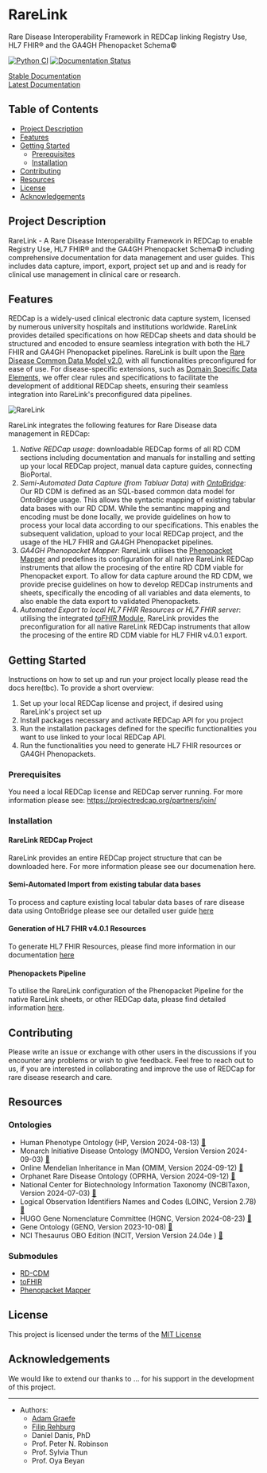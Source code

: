 # RareLink

Rare Disease Interoperability Framework in REDCap linking Registry Use, HL7 FHIR® and the GA4GH Phenopacket Schema©

[![Python CI](https://github.com/BIH-CEI/rarelink/actions/workflows/python_ci.yml/badge.svg)](https://github.com/BIH-CEI/rarelink/actions/workflows/python_ci.yml)
[![Documentation Status](https://readthedocs.org/projects/rd-cdm/badge/?version=latest)](https://rd-cdm.readthedocs.io/en/latest/?badge=latest)

[Stable Documentation](https://rarelink.readthedocs.io/en/stable/)  
[Latest Documentation](https://rarelink.readthedocs.io/en/latest/) 

## Table of Contents

- [Project Description](#project-description)
- [Features](#features)
- [Getting Started](#getting-started)
    - [Prerequisites](#prerequisites)
    - [Installation](#installation)
- [Contributing](#contributing)
- [Resources](#resources-)
- [License](#license)
- [Acknowledgements](#acknowledgements)

## Project Description

RareLink - A Rare Disease Interoperability Framework in REDCap to enable 
Registry Use, HL7 FHIR® and the GA4GH Phenopacket Schema© including 
comprehensive documentation for data management and user guides.
This includes data capture, import, export, project set up and and is ready for 
clinical use management in clinical care or research.

## Features

REDCap is a widely-used clinical electronic data capture system, licensed by 
numerous university hospitals and institutions worldwide. RareLink provides 
detailed specifications on how REDCap sheets and data should be structured and 
encoded to ensure seamless integration with both the HL7 FHIR and GA4GH 
Phenopacket pipelines. RareLink is built upon the [Rare Disease Common Data 
Model v2.0](https://figshare.com/articles/dataset/_b_Common_Data_Model_for_Rare_Diseases_b_based_on_the_ERDRI-CDS_HL7_FHIR_and_the_GA4GH_Phenopackets_Schema_v2_0_/26509150), with all functionalities preconfigured for ease of use. 
For disease-specific extensions, such as [Domain Specific Data Elements](https://pubmed.ncbi.nlm.nih.gov/35594066/), we offer clear rules and specifications to facilitate the 
development of additional REDCap sheets, ensuring their seamless integration 
into RareLink's preconfigured data pipelines.

![RareLink](https://github.com/user-attachments/assets/b5a09b05-68c8-43ef-b624-e11bd8bda475)

RareLink integrates the following features for Rare Disease data management in 
REDCap: 
1. *Native REDCap usage*: downloadable REDCap forms of all RD CDM sections 
including documentation and manuals for installing and setting up your local 
REDCap project, manual data capture guides, connecting BioPortal.
2. *Semi-Automated Data Capture (from Tabluar Data) with [OntoBridge](https://github.com/InformaticaClinica/OntoBridge)*: Our RD CDM is defined as an SQL-based common 
data model for OntoBridge usage. This allows the syntactic mapping of 
existing tabular data bases with our RD CDM. While the semantinc mapping and 
encoding must be done locally, we provide guidelines on how to process your 
local data according to our specifications. This enables the subsequent 
validation, upload to your local REDCap project, and the usage of the HL7 FHIR 
and GA4GH Phenopacket pipelines. 
3. *GA4GH Phenopacket Mapper*: RareLink utilises the [Phenopacket Mapper](https://github.com/BIH-CEI/phenopacket_mapper) and predefines its configuration for all native RareLink 
REDCap instruments that allow the procesing of the entire RD CDM viable for 
Phenopacket export. To allow for data capture around the RD CDM, we provide
precise guidelines on how to develop REDCap instruments and sheets, specifically 
the encoding of all variables and data elements, to also enable the data export 
to validated Phenopackets.
4. *Automated Export to local HL7 FHIR Resources or HL7 FHIR server*: utilising 
the integrated [_toFHIR_ Module](https://github.com/srdc/tofhir), RareLink
provides the preconfiguration for all native RareLink REDCap instruments that
allow the procesing of the entire RD CDM viable for HL7 FHIR v4.0.1 export. 


## Getting Started

Instructions on how to set up and run your project locally please read the docs 
here(tbc). To provide a short overview:
1. Set up your local REDCap license and project, if desired using RareLink's 
project set up
2. Install packages necessary and activate REDCap API for you project
3. Run the installation packages defined for the specific functionalities
you want to use linked to your local REDCap API.
4. Run the functionalities you need to generate HL7 FHIR resources 
or GA4GH Phenopackets. 

### Prerequisites

You need a local REDCap license and REDCap server running. For more information
please see: https://projectredcap.org/partners/join/

### Installation



#### RareLink REDCap Project

RareLink provides an entire REDCap project structure that can be downloaded
here. For more information please see our documenation here.

#### Semi-Automated Import from existing tabular data bases

To process and capture existing local tabular data bases of rare disease data
using OntoBridge please see our detailed user guide [here](https://rarelink.readthedocs.io/en/latest/user_guide/ontobridge.html)

#### Generation of HL7 FHIR v4.0.1 Resources

To generate HL7 FHIR Resources, please find more information in our
documentation [here](https://rarelink.readthedocs.io/en/latest/user_guide/tofhir_module.html)

#### Phenopackets Pipeline

To utilise the RareLink configuration of the Phenopacket Pipeline for 
the native RareLink sheets, or other REDCap data, please find detailed 
information [here](https://rarelink.readthedocs.io/en/latest/user_guide/phenopacket_mapper.html).

## Contributing

Please write an issue or exchange with other users in the discussions if you
encounter any problems or wish to give feedback. Feel free to reach out to us, 
if you are interested in collaborating and improve the use of REDCap for rare 
disease research and care.

## Resources 

### Ontologies
- Human Phenotype Ontology (HP, Version 2024-08-13) [🔗](http://www.human-phenotype-ontology.org)
- Monarch Initiative Disease Ontology (MONDO, Version Version 2024-09-03) [🔗](https://mondo.monarchinitiative.org/)
- Online Mendelian Inheritance in Man (OMIM, Version 2024-09-12) [🔗](https://www.omim.org/)
- Orphanet Rare Disease Ontology (OPRHA, Version 2024-09-12) [🔗](https://www.orpha.net/)
- National Center for Biotechnology Information Taxonomy (NCBITaxon, Version 2024-07-03) [🔗](https://www.ncbi.nlm.nih.gov/taxonomy)
- Logical Observation Identifiers Names and Codes (LOINC, Version 2.78) [🔗](https://loinc.org/)
- HUGO Gene Nomenclature Committee (HGNC, Version 2024-08-23) [🔗](https://www.genenames.org/)
- Gene Ontology (GENO, Version 2023-10-08) [🔗](https://geneontology.org/)
- NCI Thesaurus OBO Edition (NCIT, Version Version 24.04e ) [🔗](https://obofoundry.org/ontology/ncit.html)

### Submodules
- [RD-CDM](https://github.com/BIH-CEI/rd-cdm)
- [toFHIR](https://github.com/srdc/tofhir?tab=readme-ov-file)
- [Phenopacket Mapper](https://github.com/BIH-CEI/phenopacket_mapper)


## License

This project is licensed under the terms of the [MIT License](https://github.com/BIH-CEI/RareLink/blob/develop/LICENSE)

## Acknowledgements

We would like to extend our thanks to ... for his support in the development of this project.

---

- Authors:
  - [Adam Graefe](https://github.com/aslgraefe)
  - [Filip Rehburg](https://github.com/frehburg)
  - Daniel Danis, PhD
  - Prof. Peter N. Robinson
  - Prof. Sylvia Thun
  - Prof. Oya Beyan
